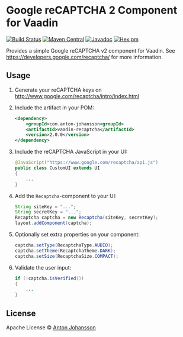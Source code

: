 # Google reCAPTCHA 2 Component for Vaadin

[![Build Status](https://img.shields.io/travis/anton-johansson/vaadin-recaptcha/master.svg)](https://travis-ci.org/anton-johansson/vaadin-recaptcha)
[![Maven Central](https://maven-badges.herokuapp.com/maven-central/com.anton-johansson/vaadin-recaptcha/badge.svg)](https://maven-badges.herokuapp.com/maven-central/com.anton-johansson/vaadin-recaptcha)
[![Javadoc](https://javadoc-emblem.rhcloud.com/doc/com.anton-johansson/vaadin-recaptcha/badge.svg)](http://www.javadoc.io/doc/com.anton-johansson/vaadin-recaptcha)
[![Hex.pm](https://img.shields.io/hexpm/l/plug.svg?maxAge=2592000)](https://raw.githubusercontent.com/anton-johansson/vaadin-recaptcha/master/LICENSE)

Provides a simple Google reCAPTCHA v2 component for Vaadin. See https://developers.google.com/recaptcha/ for more information.

## Usage

1. Generate your reCAPTCHA keys on http://www.google.com/recaptcha/intro/index.html

2. Include the artifact in your POM:
	```xml
	<dependency>
		<groupId>com.anton-johansson<groupId>
		<artifactId>vaadin-recaptcha</artifactId>
		<version>2.0.0</version>
	</dependency>
	```


3. Include the reCAPTCHA JavaScript in your UI:
	```java
	@JavaScript("https://www.google.com/recaptcha/api.js")
	public class CustomUI extends UI
	{
	    ...
	}
	```
    
4. Add the ```Recaptcha```-component to your UI:
	```java
	String siteKey = "...";
	String secretKey = "...";
	Recaptcha captcha = new Recaptcha(siteKey, secretKey);
	layout.addComponent(captcha);
	```
    
5. Optionally set extra properties on your component:
	```java
	captcha.setType(RecaptchaType.AUDIO);
	captcha.setTheme(RecaptchaTheme.DARK);
	captcha.setSize(RecaptchaSize.COMPACT);
	```
    
6. Validate the user input:
	```java
	if (!captcha.isVerified())
	{
	    ...
	}
    ```

## License

Apache License © [Anton Johansson](https://github.com/anton-johansson)
